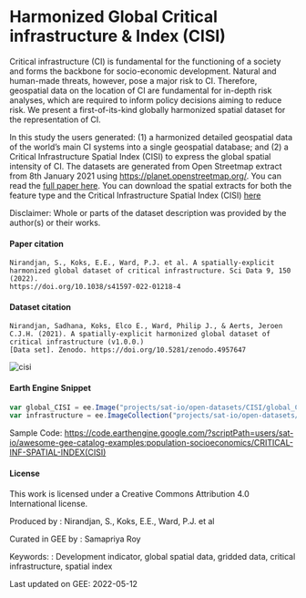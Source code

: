# Harmonized Global Critical infrastructure & Index (CISI)

Critical infrastructure (CI) is fundamental for the functioning of a society and forms the backbone for socio-economic development. Natural and human-made threats, however, pose a major risk to CI. Therefore, geospatial data on the location of CI are fundamental for in-depth risk analyses, which are required to inform policy decisions aiming to reduce risk. We present a first-of-its-kind globally harmonized spatial dataset for the representation of CI.

In this study the users generated: (1) a harmonized detailed geospatial data of the world’s main CI systems into a single geospatial database; and (2) a Critical Infrastructure Spatial Index (CISI) to express the global spatial intensity of CI. The datasets are generated from Open Streetmap extract from 8th January 2021 using https://planet.openstreetmap.org/. You can read the [full paper here](https://www.nature.com/articles/s41597-022-01218-4). You can download the spatial extracts for both the feature type and the Critical Infrastructure Spatial Index (CISI) [here](https://zenodo.org/record/4957647#.Yl5lhFzMJct)

Disclaimer: Whole or parts of the dataset description was provided by the author(s) or their works.

#### Paper citation

```
Nirandjan, S., Koks, E.E., Ward, P.J. et al. A spatially-explicit harmonized global dataset of critical infrastructure. Sci Data 9, 150 (2022).
https://doi.org/10.1038/s41597-022-01218-4
```


#### Dataset citation

```
Nirandjan, Sadhana, Koks, Elco E., Ward, Philip J., & Aerts, Jeroen C.J.H. (2021). A spatially-explicit harmonized global dataset of critical infrastructure (v1.0.0.)
[Data set]. Zenodo. https://doi.org/10.5281/zenodo.4957647
```

![cisi](https://user-images.githubusercontent.com/6677629/168509625-651d2582-0518-41bf-897e-e1468af52c95.gif)


#### Earth Engine Snippet

```js
var global_CISI = ee.Image("projects/sat-io/open-datasets/CISI/global_CISI");
var infrastructure = ee.ImageCollection("projects/sat-io/open-datasets/CISI/amount_infrastructure");
```

Sample Code: https://code.earthengine.google.com/?scriptPath=users/sat-io/awesome-gee-catalog-examples:population-socioeconomics/CRITICAL-INF-SPATIAL-INDEX(CISI)


#### License
This work is licensed under a Creative Commons Attribution 4.0 International license.

Produced by : Nirandjan, S., Koks, E.E., Ward, P.J. et al

Curated in GEE by : Samapriya Roy

Keywords: : Development indicator, global spatial data, gridded data, critical infrastructure, spatial index

Last updated on GEE: 2022-05-12
